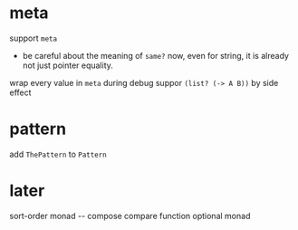 # meta

support `meta`

- be careful about the meaning of `same?` now,
  even for string, it is already not just pointer equality.

wrap every value in `meta` during debug
suppor `(list? (-> A B))` by side effect

# pattern

add `ThePattern` to `Pattern`

# later

sort-order monad -- compose compare function
optional monad
